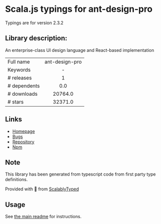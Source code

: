 
# Scala.js typings for ant-design-pro

Typings are for version 2.3.2

## Library description:
An enterprise-class UI design language and React-based implementation

|                    |                 |
| ------------------ | :-------------: |
| Full name          | ant-design-pro |
| Keywords           | - |
| # releases         | 1 |
| # dependents       | 0.0 |
| # downloads        | 20764.0 |
| # stars            | 32371.0 |

## Links
- [Homepage](https://github.com/ant-design/ant-design-pro#readme)
- [Bugs](https://github.com/ant-design/ant-design-pro/issues)
- [Repository](https://github.com/ant-design/ant-design-pro)
- [Npm](https://www.npmjs.com/package/ant-design-pro)
    


## Note
This library has been generated from typescript code from first party type definitions.

Provided with :purple_heart: from [ScalablyTyped](https://github.com/oyvindberg/ScalablyTyped)

## Usage
See [the main readme](../../readme.md) for instructions.


